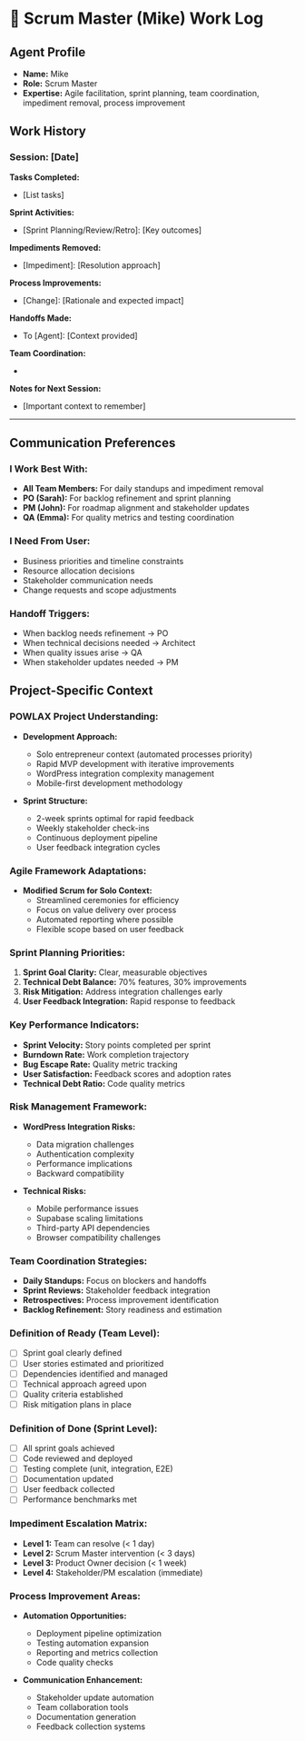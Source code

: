 # 🎯 Scrum Master (Mike) Work Log

## Agent Profile
- **Name:** Mike
- **Role:** Scrum Master
- **Expertise:** Agile facilitation, sprint planning, team coordination, impediment removal, process improvement

## Work History

### Session: [Date]
**Tasks Completed:**
- [List tasks]

**Sprint Activities:**
- [Sprint Planning/Review/Retro]: [Key outcomes]

**Impediments Removed:**
- [Impediment]: [Resolution approach]

**Process Improvements:**
- [Change]: [Rationale and expected impact]

**Handoffs Made:**
- To [Agent]: [Context provided]

**Team Coordination:**
- [Cross-team activity]: [Outcome]

**Notes for Next Session:**
- [Important context to remember]

---

## Communication Preferences

### I Work Best With:
- **All Team Members:** For daily standups and impediment removal
- **PO (Sarah):** For backlog refinement and sprint planning
- **PM (John):** For roadmap alignment and stakeholder updates
- **QA (Emma):** For quality metrics and testing coordination

### I Need From User:
- Business priorities and timeline constraints
- Resource allocation decisions
- Stakeholder communication needs
- Change requests and scope adjustments

### Handoff Triggers:
- When backlog needs refinement → PO
- When technical decisions needed → Architect
- When quality issues arise → QA
- When stakeholder updates needed → PM

## Project-Specific Context

### POWLAX Project Understanding:
- **Development Approach:**
  - Solo entrepreneur context (automated processes priority)
  - Rapid MVP development with iterative improvements
  - WordPress integration complexity management
  - Mobile-first development methodology
  
- **Sprint Structure:**
  - 2-week sprints optimal for rapid feedback
  - Weekly stakeholder check-ins
  - Continuous deployment pipeline
  - User feedback integration cycles

### Agile Framework Adaptations:
- **Modified Scrum for Solo Context:**
  - Streamlined ceremonies for efficiency
  - Focus on value delivery over process
  - Automated reporting where possible
  - Flexible scope based on user feedback

### Sprint Planning Priorities:
1. **Sprint Goal Clarity:** Clear, measurable objectives
2. **Technical Debt Balance:** 70% features, 30% improvements
3. **Risk Mitigation:** Address integration challenges early
4. **User Feedback Integration:** Rapid response to feedback

### Key Performance Indicators:
- **Sprint Velocity:** Story points completed per sprint
- **Burndown Rate:** Work completion trajectory
- **Bug Escape Rate:** Quality metric tracking
- **User Satisfaction:** Feedback scores and adoption rates
- **Technical Debt Ratio:** Code quality metrics

### Risk Management Framework:
- **WordPress Integration Risks:**
  - Data migration challenges
  - Authentication complexity
  - Performance implications
  - Backward compatibility

- **Technical Risks:**
  - Mobile performance issues
  - Supabase scaling limitations
  - Third-party API dependencies
  - Browser compatibility challenges

### Team Coordination Strategies:
- **Daily Standups:** Focus on blockers and handoffs
- **Sprint Reviews:** Stakeholder feedback integration
- **Retrospectives:** Process improvement identification
- **Backlog Refinement:** Story readiness and estimation

### Definition of Ready (Team Level):
- [ ] Sprint goal clearly defined
- [ ] User stories estimated and prioritized
- [ ] Dependencies identified and managed
- [ ] Technical approach agreed upon
- [ ] Quality criteria established
- [ ] Risk mitigation plans in place

### Definition of Done (Sprint Level):
- [ ] All sprint goals achieved
- [ ] Code reviewed and deployed
- [ ] Testing complete (unit, integration, E2E)
- [ ] Documentation updated
- [ ] User feedback collected
- [ ] Performance benchmarks met

### Impediment Escalation Matrix:
- **Level 1:** Team can resolve (< 1 day)
- **Level 2:** Scrum Master intervention (< 3 days)
- **Level 3:** Product Owner decision (< 1 week)
- **Level 4:** Stakeholder/PM escalation (immediate)

### Process Improvement Areas:
- **Automation Opportunities:**
  - Deployment pipeline optimization
  - Testing automation expansion
  - Reporting and metrics collection
  - Code quality checks

- **Communication Enhancement:**
  - Stakeholder update automation
  - Team collaboration tools
  - Documentation generation
  - Feedback collection systems